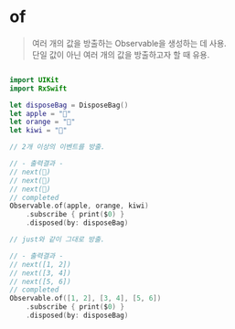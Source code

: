 of
=====

> 여러 개의 값을 방출하는 Observable을 생성하는 데 사용.  
> 단일 값이 아닌 여러 개의 값을 방출하고자 할 때 유용.  

```swift

import UIKit
import RxSwift

let disposeBag = DisposeBag()
let apple = "🍏"
let orange = "🍊"
let kiwi = "🥝"

// 2개 이상의 이벤트를 방출.

// - 출력결과 -
// next(🍏)
// next(🍊)
// next(🥝)
// completed
Observable.of(apple, orange, kiwi)
    .subscribe { print($0) }
    .disposed(by: disposeBag)

// just와 같이 그대로 방출.

// - 출력결과 -
// next([1, 2])
// next([3, 4])
// next([5, 6])
// completed
Observable.of([1, 2], [3, 4], [5, 6])
    .subscribe { print($0) }
    .disposed(by: disposeBag)

```
